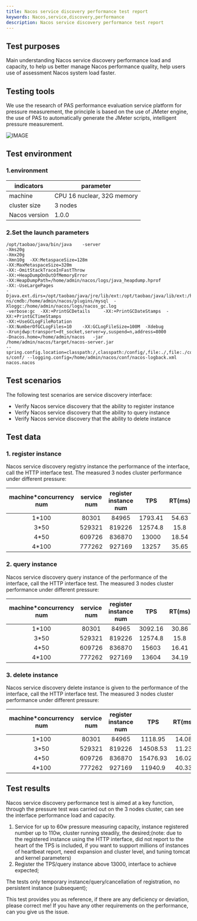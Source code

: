 ```yaml
---
title: Nacos service discovery performance test report
keywords: Nacos,service,discovery,performance
description: Nacos service discovery performance test report
---
```


## Test purposes
Main understanding Nacos service discovery performance load and capacity, to help us better manage Nacos performance quality, help users use of assessment Nacos system load faster.

## Testing tools
We use the research of PAS performance evaluation service platform for pressure measurement, the principle is based on the use of JMeter engine, the use of PAS to automatically generate the JMeter scripts, intelligent pressure measurement.

![IMAGE](//img.alicdn.com/tfs/TB1xCfDDpzqK1RjSZFvXXcB7VXa-692-297.png)

## Test environment
### 1.environment

indicators|parameter
---|---
machine|CPU 16 nuclear, 32G memory
cluster size|3 nodes
Nacos version|1.0.0

### 2.Set the launch parameters
```
/opt/taobao/java/bin/java	 -server
-Xms20g
-Xmx20g
-Xmn10g	 -XX:MetaspaceSize=128m
-XX:MaxMetaspaceSize=320m
-XX:-OmitStackTraceInFastThrow
-XX:+HeapDumpOnOutOfMemoryError
-XX:HeapDumpPath=/home/admin/nacos/logs/java_heapdump.hprof
-XX:-UseLargePages
-Djava.ext.dirs=/opt/taobao/java/jre/lib/ext:/opt/taobao/java/lib/ext:/home/admin/nacos/plugi
ns/cmdb:/home/admin/nacos/plugins/mysql	 -Xloggc:/home/admin/nacos/logs/nacos_gc.log
-verbose:gc	 -XX:+PrintGCDetails	 -XX:+PrintGCDateStamps	 -XX:+PrintGCTimeStamps
-XX:+UseGCLogFileRotation
-XX:NumberOfGCLogFiles=10	 -XX:GCLogFileSize=100M	 -Xdebug
-Xrunjdwp:transport=dt_socket,server=y,suspend=n,address=8000
-Dnacos.home=/home/admin/nacos	 -jar	 /home/admin/nacos/target/nacos-server.jar
--spring.config.location=classpath:/,classpath:/config/,file:./,file:./config/,file:/home/admin/naco
s/conf/	--logging.config=/home/admin/nacos/conf/nacos-logback.xml	nacos.nacos
```

## Test scenarios
The following test scenarios are service discovery interface:
* Verify Nacos service discovery that the ability to register instance
* Verify Nacos service discovery that the ability to query instance
* Verify Nacos service discovery that the ability to delete instance

## Test data
### 1. register instance
Nacos service discovery registry instance the performance of the interface, call the HTTP interface test.
The measured 3 nodes cluster performance under different pressure:

machine*concurrency num|service num|register instance num|TPS|RT(ms)|MIN RT(ms)|MAX RT(ms)
:---:|:---:|:---:|:---:|:---:|:---:|:---:
1*100|80301|84965|1793.41|54.63|0.8|1200.86
3*50|529321|819226|12574.8|15.8|0.45|3499.59
4*50|609726|836870|13000|18.54|0.46|3038.48
4*100|777262|927169|13257|35.65|0.48|3231.2

### 2. query instance
Nacos service discovery query instance of the performance of the interface, call the HTTP interface test.
The measured 3 nodes cluster performance under different pressure:

machine*concurrency num|service num|register instance num|TPS|RT(ms)|MIN RT(ms)|MAX RT(ms)
:---:|:---:|:---:|:---:|:---:|:---:|:---:
1*100|80301|84965|3092.16|30.86|0.81|509.4
3*50|529321|819226|12574.8|15.8|0.45|3499.59
4*50|609726|836870|15603|16.41|0.42|3042.17
4*100|777262|927169|13604|34.19|0.43|3434.1

### 3. delete instance
Nacos service discovery delete instance is given to the performance of the interface, call the HTTP interface test.
The measured 3 nodes cluster performance under different pressure:

machine*concurrency num|service num|register instance num|TPS|RT(ms)|MIN RT(ms)|MAX RT(ms)
:---:|:---:|:---:|:---:|:---:|:---:|:---:
1*100|80301|84965|1118.95|14.08|0.7|597.43
3*50|529321|819226|14508.53|11.23|0.4|3274.49
4*50|609726|836870|15476.93|16.02|0.38|3106.23
4*100|777262|927169|11940.9|40.33|0.42|51052.46

## Test results
Nacos service discovery performance test is aimed at a key function, through the pressure test was carried out on the 3 nodes cluster, can see the interface performance load and capacity.
1. Service for up to 60w pressure measuring capacity, instance registered number up to 110w, cluster running steadily, the desired;(note: due to the registered instance using the HTTP interface, did not report to the heart of the TPS is included, if you want to support millions of instances of heartbeat report, need expansion and cluster level, and tuning tomcat and kernel parameters)
2. Register the TPS/query instance above 13000, interface to achieve expected;

The tests only temporary instance/query/cancellation of registration, no persistent instance (subsequent);

This test provides you as reference, if there are any deficiency or deviation, please correct me!
If you have any other requirements on the performance, can you give us the issue.
